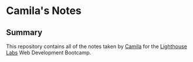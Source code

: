 # Camila's Notes

## Summary

This repository contains all of the notes taken by [Camila](github.com/panoramine) for the [Lighthouse Labs](https://www.lighthouselabs.ca/) Web Development Bootcamp.

